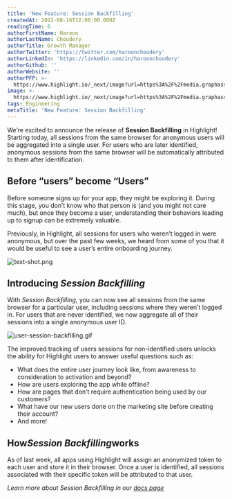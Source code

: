 ```yaml
---
title: 'New Feature: Session Backfilling'
createdAt: 2022-08-16T12:00:00.000Z
readingTime: 6
authorFirstName: Haroon
authorLastName: Choudery
authorTitle: Growth Manager
authorTwitter: 'https://twitter.com/haroonchoudery'
authorLinkedIn: 'https://linkedin.com/in/haroonchoudery'
authorGithub: ''
authorWebsite: ''
authorPFP: >-
  https://www.highlight.io/_next/image?url=https%3A%2F%2Fmedia.graphassets.com%2FfKKhW39R0SE2hTIalLzG&w=1920&q=75
image: >-
  https://www.highlight.io/_next/image?url=https%3A%2F%2Fmedia.graphassets.com%2Fu0i9m0AvTeK7fnloh2WS&w=1920&q=75
tags: Engineering
metaTitle: 'New Feature: Session Backfilling'
---
```


We’re excited to announce the release of **Session Backfilling** in Highlight! Starting today, all sessions from the same browser for anonymous users will be aggregated into a single user. For users who are later identified, anonymous sessions from the same browser will be automatically attributed to them after identification.

## Before “users” become “Users”

Before someone signs up for your app, they might be exploring it. During this stage, you don’t know who that person is (and you might not care much), but once they become a user, understanding their behaviors leading up to signup can be extremely valuable.

Previously, in Highlight, all sessions for users who weren’t logged in were anonymous, but over the past few weeks, we heard from some of you that it would be useful to see a user’s entire onboarding journey.

![text-shot.png](https://media.graphassets.com/33uHSopJQDyTcFI45YwY "text-shot.png")

## Introducing _Session Backfilling_

With _Session Backfilling_, you can now see all sessions from the same browser for a particular user, including sessions where they weren’t logged in. For users that are never identified, we now aggregate all of their sessions into a single anonymous user ID.

![user-session-backfilling.gif](https://media.graphassets.com/iTdNLTQTyiLislw9qTy6 "user-session-backfilling.gif")

The improved tracking of users sessions for non-identified users unlocks the ability for Highlight users to answer useful questions such as:

-   What does the entire user journey look like, from awareness to consideration to activation and beyond?
-   How are users exploring the app while offline?
-   How are pages that don’t require authentication being used by our customers?
-   What have our new users done on the marketing site before creating their account?
-   And more!

## **How**_Session Backfilling_**works**

As of last week, all apps using Highlight will assign an anonymized token to each user and store it in their browser. Once a user is identified, all sessions associated with their specific token will be attributed to that user.

_Learn more about Session Backfilling in our [_docs page_](https://docs.highlight.run/identifying-users#BXEtr "https://docs.highlight.run/identifying-users#BXEtr")_

